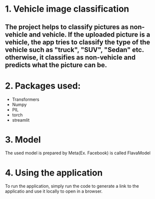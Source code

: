 # 1. Vehicle image classification


## The project helps to classify pictures as non-vehicle and vehicle. If the uploaded picture is a vehicle, the app tries to classify the type of the vehicle such as "truck", "SUV", "Sedan" etc. otherwise, it classifies as non-vehicle and predicts what the picture can be.


# 2. Packages used:
 * Transformers
 * Numpy
 * PIL
 * torch
 * streamlit

# 3. Model

The used model is prepared by Meta(Ex. Facebook) is called FlavaModel

# 4. Using the application

To run the application, simply run the code to generate a link to the applicatio and use it locally to open in a browser.
